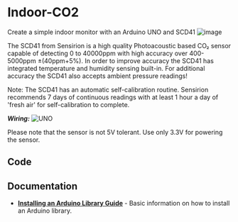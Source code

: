# Indoor-CO2
Create a simple indoor monitor with an Arduino UNO and SCD41
![image](https://user-images.githubusercontent.com/96729158/147523710-41eea02e-ac23-495e-b40c-ee02adfbc05a.png)

The SCD41 from Sensirion is a high quality Photoacoustic based CO₂ sensor capable of detecting 0 to 40000ppm with high accuracy over 400-5000ppm ±(40ppm+5%). In order to improve accuracy the SCD41 has integrated temperature and humidity sensing built-in. For additional accuracy the SCD41 also accepts ambient pressure readings!

Note: The SCD41 has an automatic self-calibration routine. Sensirion recommends 7 days of continuous readings with at least 1 hour a day of 'fresh air' for self-calibration to complete.

***Wiring:***
![UNO](https://user-images.githubusercontent.com/96729158/147523812-1693865d-aabd-4736-85bf-a86367ae3237.png)

Please note that the sensor is not 5V tolerant. Use only 3.3V for powering the sensor.

Code
--------------


Documentation
--------------

* **[Installing an Arduino Library Guide](https://learn.sparkfun.com/tutorials/installing-an-arduino-library)** - Basic information on how to install an Arduino library.
